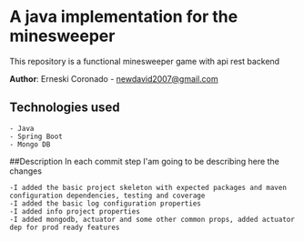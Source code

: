 # A java implementation for the minesweeper

This repository is a functional minesweeper game with api rest backend

**Author**: Erneski Coronado  - newdavid2007@gmail.com

## Technologies used

    - Java
    - Spring Boot
    - Mongo DB

##Description
In each commit step I'am going to be describing here the changes

    -I added the basic project skeleton with expected packages and maven configuration dependencies, testing and coverage
    -I added the basic log configuration properties
    -I added info project properties
    -I added mongodb, actuator and some other common props, added actuator dep for prod ready features

